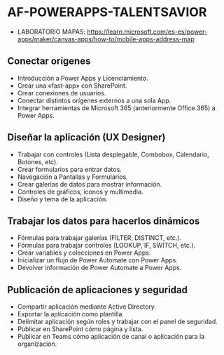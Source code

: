 # AF-POWERAPPS-TALENTSAVIOR

- LABORATORIO MAPAS: https://learn.microsoft.com/es-es/power-apps/maker/canvas-apps/how-to/mobile-apps-address-map

## Conectar orígenes
- Introducción a Power Apps y Licenciamiento.
- Crear una «fast-app» con SharePoint.
- Crear conexiones de usuarios.
- Conectar distintos orígenes externos a una sola App.
- Integrar herramientas de Microsoft 365 (anteriormente Office 365) a Power Apps.

## Diseñar la aplicación (UX Designer)
- Trabajar con controles (Lista desplegable, Combobox, Calendario, Botones, etc).
- Crear formularios para entrar datos.
- Navegación a Pantallas y Formularios.
- Crear galerías de datos para mostrar información.
- Controles de gráficos, iconos y multimedia.
- Diseño y tema de la aplicación.

## Trabajar los datos para hacerlos dinámicos
- Fórmulas para trabajar galerías (FILTER, DISTINCT, etc.).
- Fórmulas para trabajar controles (LOOKUP, IF, SWITCH, etc.).
- Crear variables y colecciones en Power Apps.
- Inicializar un flujo de Power Automate con Power Apps.
- Devolver información de Power Automate a Power Apps.

## Publicación de aplicaciones y seguridad
- Compartir aplicación mediante Active Directory.
- Exportar la aplicación como plantilla.
- Delimitar aplicación según roles y trabajar con el panel de seguridad.
- Publicar en SharePoint cómo página y lista.
- Publicar en Teams cómo aplicación de canal o aplicación para la organización.
